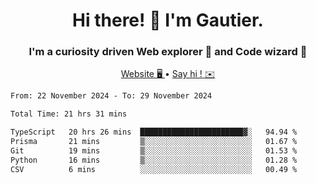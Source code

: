 <h1 align="center">Hi there! 👋 I'm Gautier.</h1>
<h3 align="center">I'm a curiosity driven Web explorer 🚀 and Code wizard 🧙</h3>

<p align="center">
  <a href="https://xisabla.github.io/">Website 🖥️ </a> •
  <a href="mailto:xisabla.dev@gmail.com">Say hi ! ✉️</a>
</p>

<!--START_SECTION:waka-->

```txt
From: 22 November 2024 - To: 29 November 2024

Total Time: 21 hrs 31 mins

TypeScript   20 hrs 26 mins  ███████████████████████▓░   94.94 %
Prisma       21 mins         ▒░░░░░░░░░░░░░░░░░░░░░░░░   01.67 %
Git          19 mins         ▒░░░░░░░░░░░░░░░░░░░░░░░░   01.53 %
Python       16 mins         ▒░░░░░░░░░░░░░░░░░░░░░░░░   01.28 %
CSV          6 mins          ░░░░░░░░░░░░░░░░░░░░░░░░░   00.49 %
```

<!--END_SECTION:waka-->
